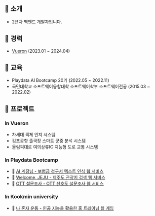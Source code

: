 <!---
jacob3015/jacob3015 is a ✨ special ✨ repository because its `README.md` (this file) appears on your GitHub profile.
You can click the Preview link to take a look at your changes.
--->
## 👏 소개
* 2년차 백엔드 개발자입니다.
## 💼 경력
* [Vueron](http://vueron.org/) (2023.01 ~ 2024.04)
## 📑 교육
* Playdata AI Bootcamp 20기 (2022.05 ~ 2022.11)
* 국민대학교 소프트웨어융합대학 소프트웨어학부 소프트웨어전공 (2015.03 ~ 2022.02)
## 🌟 프로젝트
### In Vueron
* 차세대 객체 인지 시스템
* 김포공항 출국장 스마트 군중 분석 시스템
* 올림픽대로 여의상류IC 지능형 도로 교통 시스템
### In Playdata Bootcamp
* 🔗 [AI 계장님 - 보험금 청구서 텍스트 인식 웹 서비스](https://github.com/playdata-aichief-ai/aichief-springboot-backend)
* 🔗 [Welcome, JEJU - 제주도 관광지 검색 웹 서비스](https://github.com/playdata-july-web/july-spring-fullstack)
* 🔗 [OTT 설문조사 - OTT 선호도 설문조사 웹 서비스](https://github.com/playdata-july-web/ottsurvey-java-fullstack)
### In Kookmin university
* 🔗 [나 혼자 운동 - 인공 지능을 활용한 홈 트레이닝 웹 게임](https://github.com/kookmin-sw/capstone-2020-24)
